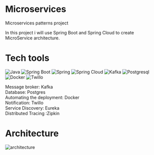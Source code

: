 # Microservices
Microservices patterns project

In this project i will use Spring Boot and Spring Cloud to create MicroService architecture.

<h1>Tech tools</h1>

![Java](https://img.shields.io/badge/-Java-090909?style=for-the-badge&logo=appveyor)
![Spring Boot](https://img.shields.io/badge/-Spring_Boot-407d41?style=for-the-badge&logo=springboot)
![Spring](https://img.shields.io/badge/-Spring-407d41?style=for-the-badge&logo=spring)
![Spring Cloud](https://img.shields.io/badge/-Spring_Cloud-407d41?style=for-the-badge&logo=springboot)
![Kafka](https://img.shields.io/badge/-Apache_Kafka-121212?style=for-the-badge&logo=apachekafka)
![Postgresql](https://img.shields.io/badge/-Postgresql-dedee0?style=for-the-badge&logo=postgresql)
![Docker](https://img.shields.io/badge/-Docker-313e94?style=for-the-badge&logo=docker)
![Twillo](https://img.shields.io/badge/-Twillo-121212?style=for-the-badge&logo=twilio)

Message broker: Kafka <br>
Database: Postgres <br>
Automating the deployment: Docker <br>
Notification: Twillo <br>
Service Discovery: Eureka <br>
Distributed Tracing :Zipkin <br>

<h1>Architecture</h1>

![architecture](https://user-images.githubusercontent.com/101453514/186715518-9621e33b-4b8e-45e1-a95c-9f3f4ff45b68.png)

